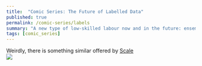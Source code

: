 ```yaml
---
title:  "Comic Series: The Future of Labelled Data"
published: true
permalink: /comic-series/labels
summary: "A new type of low-skilled labour now and in the future: ensemble of labelers."
tags: [comic_series]
---
```


Weirdly, there is something similar offered by [Scale](https://www.scaleapi.com)
<br />![](https://res.cloudinary.com/ritchieng/image/upload/v1489375618/labels_ritchie_14_10_2016_hiwspz.jpg)

